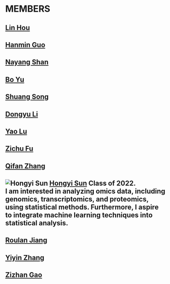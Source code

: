 # MEMBERS
[Lin Hou](https://github.com/houlresearch/MEMBERS/blob/main/LIN%20HOU.md)
---
[Hanmin Guo](https://github.com/houlresearch/MEMBERS/blob/main/HANMIN%20GUO.md)
---
[Nayang Shan](https://github.com/houlresearch/MEMBERS/blob/main/NAYANG%20SHAN.md)
---
[Bo Yu](https://github.com/houlresearch/MEMBERS/blob/main/BO%20YU.md)
---
[Shuang Song](https://github.com/houlresearch/MEMBERS/blob/main/SHUANG%20SONG.md)
---
[Dongyu Li](https://github.com/houlresearch/MEMBERS/blob/main/DONGYU%20LI.md)
---
[Yao Lu](https://github.com/houlresearch/MEMBERS/blob/main/YAO%20LU.md)
---
[Zichu Fu](https://github.com/houlresearch/MEMBERS/blob/main/ZICHU%20FU.md)
---
[Qifan Zhang](https://github.com/houlresearch/MEMBERS/blob/main/QIFAN%20ZHANG.md)
---
![Hongyi Sun](https://raw.githubusercontent.com/houlresearch/Tests/main/sunhongyi.png)
[Hongyi Sun](https://github.com/houlresearch/MEMBERS/blob/main/HONGYI%20SUN.md)
Class of 2022.  
I am interested in analyzing omics data, including genomics, transcriptomics, and proteomics, using statistical methods. Furthermore, I aspire to integrate machine learning techniques into statistical analysis.  
---
[Roulan Jiang](https://github.com/houlresearch/MEMBERS/blob/main/ROULAN%20JIANG.md)
---
[Yiyin Zhang](https://github.com/houlresearch/MEMBERS/blob/main/YIYIN%20ZHANG.md)
---
[Zizhan Gao](https://github.com/houlresearch/MEMBERS/blob/main/ZIZHAN%20GAO.md)
---
